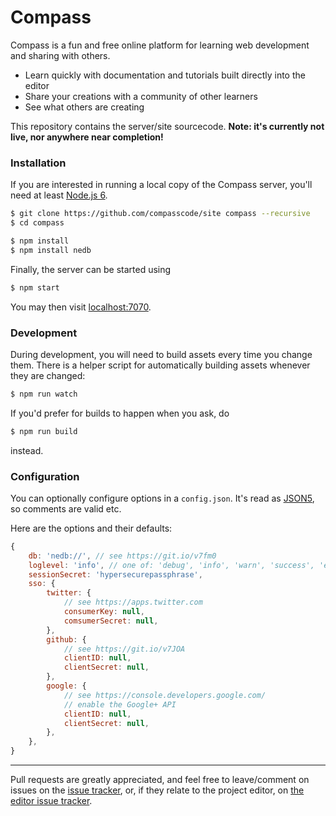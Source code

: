 # Compass

Compass is a fun and free online platform for learning web development and sharing with others.

* Learn quickly with documentation and tutorials built directly into the editor
* Share your creations with a community of other learners
* See what others are creating

This repository contains the server/site sourcecode. **Note: it's currently not live, nor anywhere near completion!**

### Installation
If you are interested in running a local copy of the Compass server, you'll need at least [Node.js 6](https://nodejs.org/en/download/current/).

```sh
$ git clone https://github.com/compasscode/site compass --recursive
$ cd compass

$ npm install
$ npm install nedb
```

Finally, the server can be started using
```sh
$ npm start
```
You may then visit [localhost:7070](http://localhost:7070/).

### Development
During development, you will need to build assets every time you change them. There is a helper script for automatically building assets whenever they are changed:
```sh
$ npm run watch
```

If you'd prefer for builds to happen when you ask, do
```sh
$ npm run build
```
instead.

### Configuration
You can optionally configure options in a `config.json`. It's read as [JSON5](http://json5.org/), so comments are valid etc.

Here are the options and their defaults:
```js
{
	db: 'nedb://', // see https://git.io/v7fm0
	loglevel: 'info', // one of: 'debug', 'info', 'warn', 'success', 'error', 'none'
	sessionSecret: 'hypersecurepassphrase',
	sso: {
		twitter: {
			// see https://apps.twitter.com
			consumerKey: null,
			comsumerSecret: null,
		},
		github: {
			// see https://git.io/v7JOA
			clientID: null,
			clientSecret: null,
		},
		google: {
			// see https://console.developers.google.com/
			// enable the Google+ API
			clientID: null,
			clientSecret: null,
		},
	},
}
```

---

Pull requests are greatly appreciated, and feel free to leave/comment on issues on the [issue tracker](https://github.com/compasscode/site/issues), or, if they relate to the project editor, on [the editor issue tracker](https://github.com/compasscode/editor/issues).
